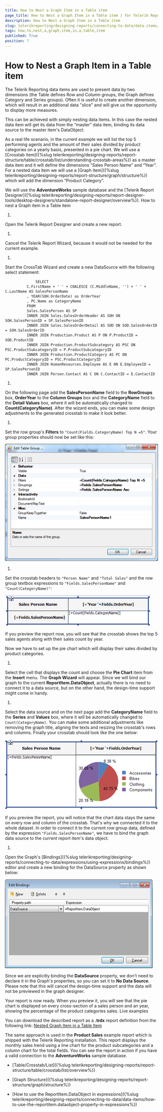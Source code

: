 ```yaml
---
title: How to Nest a Graph Item in a Table item
page_title: How to Nest a Graph Item in a Table item | for Telerik Reporting Documentation
description: How to Nest a Graph Item in a Table item
slug: telerikreporting/designing-reports/connecting-to-data/data-items/how-to-nest-a-graph-item-in-a-table-item
tags: how,to,nest,a,graph,item,in,a,table,item
published: True
position: 7
---
```


# How to Nest a Graph Item in a Table item



The Telerik Reporting data items are used to present data by two dimensions (the Table defines Row and Column groups, the Graph defines Category and Series groups).
        Often it is useful to create another dimension, which will result in an additional data "slice" and will give us the opportunity to display more measures.
      

This can be achieved with simply nesting data items. In this case the nested data item will get its data from the “master” data item,
        binding its data source to the master item's DataObject.
      

As a real life scenario, in the current example we will list the top 5 performing agents and the amount of their sales divided by product categories
        on a yearly basis, presented in a pie chart. We will use a [Crosstab item]({%slug telerikreporting/designing-reports/report-structure/table/crosstab/list/understanding-crosstab-areas%}) as a master data item and it will define the dimensions “Sales Person Name” and “Year”.
        For a nested data item we will use a [Graph item]({%slug telerikreporting/designing-reports/report-structure/graph/structure%}) which will add the dimension “Product Category”.
      

We will use the __AdventureWorks__ sample database and the [Telerik Report Designer]({%slug telerikreporting/designing-reports/report-designer-tools/desktop-designers/standalone-report-designer/overview%}).
      How to nest a Graph item in a Table item

1. 

Open the Telerik Report Designer and create a new report.

1. 

Cancel the Telerik Report Wizard, because it would not be needed for the current example.

1. 

Start the CrossTab Wizard and create a new DataSource with the following select statement:

	              SELECT
              C.FirstName + ' ' + COALESCE (C.MiddleName, '') + ' ' + C.LastName AS SalesPersonName
              , YEAR(SOH.OrderDate) as OrderYear
              , PC.Name as CategoryName
              FROM
              Sales.SalesPerson AS SP
              INNER JOIN Sales.SalesOrderHeader AS SOH ON SOH.SalesPersonID = SP.SalesPersonID
              INNER JOIN Sales.SalesOrderDetail AS SOD ON SOD.SalesOrderID = SOH.SalesOrderID
              INNER JOIN Production.Product AS P ON P.ProductID = SOD.ProductID
              INNER JOIN Production.ProductSubcategory AS PSC ON PSC.ProductSubcategoryID = P.ProductSubcategoryID
              INNER JOIN Production.ProductCategory AS PC ON PC.ProductCategoryID = PSC.ProductCategoryID
              INNER JOIN HumanResources.Employee AS E ON E.EmployeeID = SP.SalesPersonID
              INNER JOIN Person.Contact AS C ON C.ContactID = E.ContactID
            



1. 

On the following page add the __SalesPersonName__ field to the __RowGroups__ box,
              __OrderYear__ to the __Column Groups__ box and the
              __CategoryName__ field to the __Detail Values__ box,
              where it will be automatically changed to __Count(CategoryName)__.
              After the wizard ends, you can make some design adjustments to the generated crosstab to make it look better.
            

1. 

Set the row group's __Filters__ to `"Count(Fields.CategoryName) Top N =5"`.
              Your group properties should now be set like this:
              
  ![di Nest Graph In Table Row Group Properties](images/DataItems/di_NestGraphInTable_RowGroupProperties.png)

1. 

Set the crosstab headers to `"Person Name"` and `"Total Sales"`              and the row group textbox expressions to `"Fields.SalesPersonName"` and `"Count(CategoryName)"`:
              
  ![di Nest Graph In Table Cross Tab Layout](images/DataItems/di_NestGraphInTable_CrossTabLayout.png)

If you preview the report now, you will see that the crosstab shows the top 5 sales agents
              along with their sales count by year.
            

Now we have to set up the pie chart which will display their sales divided by product categories.
            

1. 

Select the cell that displays the count and choose the __Pie Chart__ item from the __Insert__ menu.
              The __Graph Wizard__ will appear. Since we will bind our graph to the current __ReportItem.DataObject__,
              actually there is no need to connect it to a data source, but on the other hand, the design-time support might come in handy.
            

1. 

Select the data source and on the next page add the __CategoryName__ field
              to the __Series__ and __Values__ box,
              where it will be automatically changed to `Count(CategoryName)`.
              You can make some additional adjustments like removing the graph title, aligning the texts
              and resizing the crosstab's rows and columns. Finally your crosstab should look like the one below:
              
  ![di Nest Graph In Table Crosstab With Graph](images/DataItems/di_NestGraphInTable_CrosstabWithGraph.png)

If you preview the report, you will notice that the chart data stays the same on every row and column of the crosstab.
              That's why we connected it to the whole dataset. In order to connect it to the current row group data,
              defined by the expression `"Fields.SalesPersonName"`, we have to bind the graph data source
              to the current report item's data object.
            

1. 

Open the Graph's [Bindings]({%slug telerikreporting/designing-reports/connecting-to-data/expressions/using-expressions/bindings%}) editor and create a new binding for the DataSource property as shown below:
              
  ![di Nest Graph In Table Bindings Editor](images/DataItems/di_NestGraphInTable_BindingsEditor.png)

Since we are explicitly binding the __DataSource__ property, we don't need to declare it
              in the Graph's properties, so you can set it to __No Data Source__. Please note that this will
              cancel the design-time support and the data will not be previewed in the graph designer.
            

Your report is now ready. When you preview it, you will see that the pie chart is displayed on every
              cross-section of a sales person and an year, showing the percentage of the product categories sales.
                    Live examples
      

You can download the described report as a __.trdx__ report definition from the following link:
          [Nested Graph Item in a Table Item](http://blogs.telerik.com/docs/default-source/reporting/nestedgraphiteminatableitem583E43B84F9C.zip?sfvrsn=2)

The same approach is used in the __Product Sales__ example report which is shipped with the Telerik Reporting installation.
          This report displays the monthly sales trend using a line chart for the product subcategories and a column chart for the total fields.
          You can see the report in action if you have a valid connection to the __AdventureWorks__ sample database.
        

 * [Table/Crosstab/List]({%slug telerikreporting/designing-reports/report-structure/table/crosstab/list/overview%})

 * [Graph Structure]({%slug telerikreporting/designing-reports/report-structure/graph/structure%})

 * [How to use the ReportItem.DataObject in expressions]({%slug telerikreporting/designing-reports/connecting-to-data/data-items/how-to-use-the-reportitem.dataobject-property-in-expressions%})
